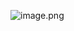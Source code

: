 ![image.png](https://cdn.jsdelivr.net/gh/ymingZ/note-gen-image-sync@main/2025-06/0d2ecb9f-673f-48f3-9023-9e4fe07385f3.png)
